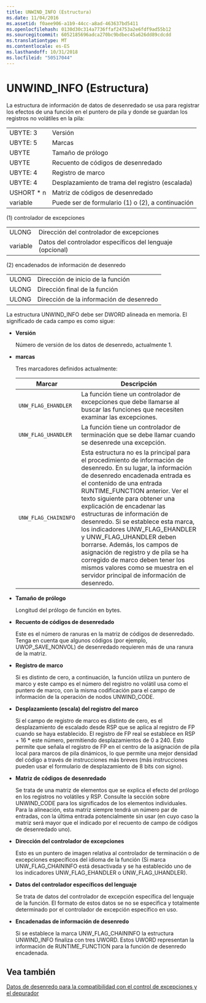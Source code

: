 ```yaml
---
title: UNWIND_INFO (Estructura)
ms.date: 11/04/2016
ms.assetid: f0aee906-a1b9-44cc-a8ad-463637bd5411
ms.openlocfilehash: 0130d30c314a7736ffaf24753a2e6fdf9ad55b12
ms.sourcegitcommit: 6052185696adca270bc9bdbec45a626dd89cdcdd
ms.translationtype: MT
ms.contentlocale: es-ES
ms.lasthandoff: 10/31/2018
ms.locfileid: "50517044"
---
```

# <a name="struct-unwindinfo"></a>UNWIND_INFO (Estructura)

La estructura de información de datos de desenredado se usa para registrar los efectos de una función en el puntero de pila y donde se guardan los registros no volátiles en la pila:

|||
|-|-|
|UBYTE: 3|Versión|
|UBYTE: 5|Marcas|
|UBYTE|Tamaño de prólogo|
|UBYTE|Recuento de códigos de desenredado|
|UBYTE: 4|Registro de marco|
|UBYTE: 4|Desplazamiento de trama del registro (escalada)|
|USHORT \* n|Matriz de códigos de desenredado|
|variable|Puede ser de formulario (1) o (2), a continuación|

(1) controlador de excepciones

|||
|-|-|
|ULONG|Dirección del controlador de excepciones|
|variable|Datos del controlador específicos del lenguaje (opcional)|

(2) encadenados de información de desenredo

|||
|-|-|
|ULONG|Dirección de inicio de la función|
|ULONG|Dirección final de la función|
|ULONG|Dirección de la información de desenredo|

La estructura UNWIND_INFO debe ser DWORD alineada en memoria. El significado de cada campo es como sigue:

- **Versión**

   Número de versión de los datos de desenredo, actualmente 1.

- **marcas**

   Tres marcadores definidos actualmente:

   |Marcar|Descripción|
   |-|-|
   |`UNW_FLAG_EHANDLER`| La función tiene un controlador de excepciones que debe llamarse al buscar las funciones que necesiten examinar las excepciones.|
   |`UNW_FLAG_UHANDLER`| La función tiene un controlador de terminación que se debe llamar cuando se desenrede una excepción.|
   |`UNW_FLAG_CHAININFO`| Esta estructura no es la principal para el procedimiento de información de desenredo. En su lugar, la información de desenredo encadenada entrada es el contenido de una entrada RUNTIME_FUNCTION anterior. Ver el texto siguiente para obtener una explicación de encadenar las estructuras de información de desenredo. Si se establece esta marca, los indicadores UNW_FLAG_EHANDLER y UNW_FLAG_UHANDLER deben borrarse. Además, los campos de asignación de registro y de pila se ha corregido de marco deben tener los mismos valores como se muestra en el servidor principal de información de desenredo.|

- **Tamaño de prólogo**

   Longitud del prólogo de función en bytes.

- **Recuento de códigos de desenredado**

   Este es el número de ranuras en la matriz de códigos de desenredado. Tenga en cuenta que algunos códigos (por ejemplo, UWOP_SAVE_NONVOL) de desenredado requieren más de una ranura de la matriz.

- **Registro de marco**

   Si es distinto de cero, a continuación, la función utiliza un puntero de marco y este campo es el número del registro no volátil usa como el puntero de marco, con la misma codificación para el campo de información de la operación de nodos UNWIND_CODE.

- **Desplazamiento (escala) del registro del marco**

   Si el campo de registro de marco es distinto de cero, es el desplazamiento de escalado desde RSP que se aplica al registro de FP cuando se haya establecido. El registro de FP real se establece en RSP + 16 \* este número, permitiendo desplazamientos de 0 a 240. Esto permite que señala el registro de FP en el centro de la asignación de pila local para marcos de pila dinámicos, lo que permite una mejor densidad del código a través de instrucciones más breves (más instrucciones pueden usar el formulario de desplazamiento de 8 bits con signo).

- **Matriz de códigos de desenredado**

   Se trata de una matriz de elementos que se explica el efecto del prólogo en los registros no volátiles y RSP. Consulte la sección sobre UNWIND_CODE para los significados de los elementos individuales. Para la alineación, esta matriz siempre tendrá un número par de entradas, con la última entrada potencialmente sin usar (en cuyo caso la matriz será mayor que el indicado por el recuento de campo de códigos de desenredado uno).

- **Dirección del controlador de excepciones**

   Esto es un puntero de imagen relativa al controlador de terminación o de excepciones específicos del idioma de la función (Si marca UNW_FLAG_CHAININFO está desactivada y se ha establecido uno de los indicadores UNW_FLAG_EHANDLER o UNW_FLAG_UHANDLER).

- **Datos del controlador específicos del lenguaje**

   Se trata de datos del controlador de excepción específica del lenguaje de la función. El formato de estos datos se no se especifica y totalmente determinado por el controlador de excepción específico en uso.

- **Encadenadas de información de desenredo**

   Si se establece la marca UNW_FLAG_CHAININFO la estructura UNWIND_INFO finaliza con tres UWORD.  Estos UWORD representan la información de RUNTIME_FUNCTION para la función de desenredo encadenada.

## <a name="see-also"></a>Vea también

[Datos de desenredo para la compatibilidad con el control de excepciones y el depurador](../build/unwind-data-for-exception-handling-debugger-support.md)